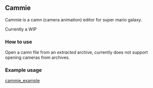 ## Cammie

Cammie is a camn (camera animation) editor for super mario galaxy.

Currently a WIP

### How to use

Open a camn file from an _extracted_ archive, currently does not support opening cameras from archives.

### Example usage

[cammie_example](example.mp4)
